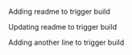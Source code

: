 Adding readme to trigger build

Updating readme to trigger build

Adding another line to trigger build
